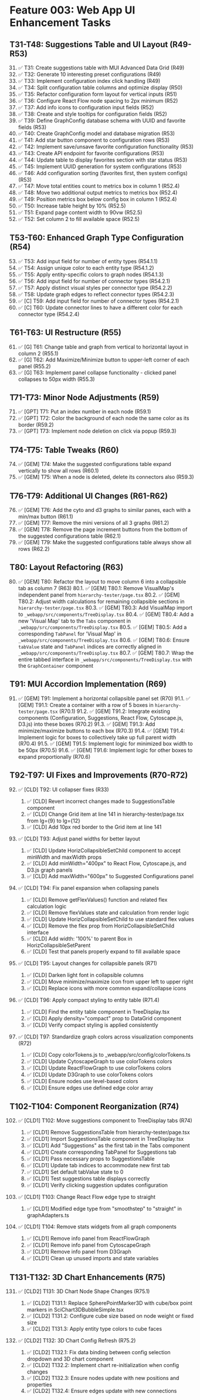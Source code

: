 # Feature 003: Web App UI Enhancement Tasks

## T31-T48: Suggestions Table and UI Layout (R49-R53)

31. ✅ T31: Create suggestions table with MUI Advanced Data Grid (R49)
32. ✅ T32: Generate 10 interesting preset configurations (R49)
33. ✅ T33: Implement configuration index click handling (R49)
34. ✅ T34: Split configuration table columns and optimize display (R50)
35. ✅ T35: Refactor configuration form layout for vertical inputs (R51)
36. ✅ T36: Configure React Flow node spacing to 2px minimum (R52)
37. ✅ T37: Add info icons to configuration input fields (R52)
38. ✅ T38: Create and style tooltips for configuration fields (R52)
39. ✅ T39: Define GraphConfig database schema with UUID and favorite fields (R53)
40. ✅ T40: Create GraphConfig model and database migration (R53)
41. ✅ T41: Add star button component to configuration rows (R53)
42. ✅ T42: Implement save/unsave favorite configuration functionality (R53)
43. ✅ T43: Create API endpoint for favorite configurations (R53)
44. ✅ T44: Update table to display favorites section with star status (R53)
45. ✅ T45: Implement UUID generation for system configurations (R53)
46. ✅ T46: Add configuration sorting (favorites first, then system configs) (R53)
47. ✅ T47: Move total entities count to metrics box in column 1 (R52.4)
48. ✅ T48: Move two additional output metrics to metrics box (R52.4)
49. ✅ T49: Position metrics box below config box in column 1 (R52.4)
50. ✅ T50: Increase table height by 10% (R52.5)
51. ✅ T51: Expand page content width to 90vw (R52.5)
52. ✅ T52: Set column 2 to fill available space (R52.5)

## T53-T60: Enhanced Graph Type Configuration (R54)

53. ✅ T53: Add input field for number of entity types (R54.1.1)
54. ✅ T54: Assign unique color to each entity type (R54.1.2)
55. ✅ T55: Apply entity-specific colors to graph nodes (R54.1.3)
56. ✅ T56: Add input field for number of connector types (R54.2.1)
57. ✅ T57: Apply distinct visual styles per connector type (R54.2.2)
58. ✅ T58: Update graph edges to reflect connector types (R54.2.3)
59. ✅ [C] T59: Add input field for number of connector types (R54.2.1)
60. ✅ [C] T60: Update connector lines to have a different color for each connector type (R54.2.4)

## T61-T63: UI Restructure (R55)

61. ✅ [G] T61: Change table and graph from vertical to horizontal layout in column 2 (R55.1)
62. ✅ [G] T62: Add Maximize/Minimize button to upper-left corner of each panel (R55.2)
63. ✅ [G] T63: Implement panel collapse functionality - clicked panel collapses to 50px width (R55.3)

## T71-T73: Minor Node Adjustments (R59)

71. ✅ [GPT] T71: Put an index number in each node (R59.1)
72. ✅ [GPT] T72: Color the background of each node the same color as its border (R59.2)
73. ✅ [GPT] T73: Implement node deletion on click via popup (R59.3)

## T74-T75: Table Tweaks (R60)

74. ✅ [GEM] T74: Make the suggested configurations table expand vertically to show all rows (R60.1)
75. ✅ [GEM] T75: When a node is deleted, delete its connectors also (R59.3)

## T76-T79: Additional UI Changes (R61-R62)

76. ✅ [GEM] T76: Add the cyto and d3 graphs to similar panes, each with a min/max button (R61.1)
77. ✅ [GEM] T77: Remove the mini versions of all 3 graphs (R61.2)
78. ✅ [GEM] T78: Remove the page increment buttons from the bottom of the suggested configurations table (R62.1)
79. ✅ [GEM] T79: Make the suggested configurations table always show all rows (R62.2)

## T80: Layout Refactoring (R63)

80. ✅ [GEM] T80: Refactor the layout to move column 6 into a collapsible tab as column 7 (R63)
    80.1. ✅ [GEM] T80.1: Remove VisualMap's independent panel from `hierarchy-tester/page.tsx`
    80.2. ✅ [GEM] T80.2: Adjust width calculations for remaining collapsible sections in `hierarchy-tester/page.tsx`
    80.3. ✅ [GEM] T80.3: Add VisualMap import to `_webapp/src/components/TreeDisplay.tsx`
    80.4. ✅ [GEM] T80.4: Add a new 'Visual Map' tab to the `Tabs` component in `_webapp/src/components/TreeDisplay.tsx`
    80.5. ✅ [GEM] T80.5: Add a corresponding `TabPanel` for 'Visual Map' in `_webapp/src/components/TreeDisplay.tsx`
    80.6. ✅ [GEM] T80.6: Ensure `tabValue` state and `TabPanel` indices are correctly aligned in `_webapp/src/components/TreeDisplay.tsx`
    80.7. ✅ [GEM] T80.7: Wrap the entire tabbed interface in `_webapp/src/components/TreeDisplay.tsx` with the `GraphContainer` component

## T91: MUI Accordion Implementation (R69)

91. ✅ [GEM] T91: Implement a horizontal collapsible panel set (R70)
    91.1. ✅ [GEM] T91.1: Create a container with a row of 5 boxes in `hierarchy-tester/page.tsx` (R70.1)
    91.2. ✅ [GEM] T91.2: Integrate existing components (Configuration, Suggestions, React Flow, Cytoscape.js, D3.js) into these boxes (R70.2)
    91.3. ✅ [GEM] T91.3: Add minimize/maximize buttons to each box (R70.3)
    91.4. ✅ [GEM] T91.4: Implement logic for boxes to collectively take up full parent width (R70.4)
    91.5. ✅ [GEM] T91.5: Implement logic for minimized box width to be 50px (R70.5)
    91.6. ✅ [GEM] T91.6: Implement logic for other boxes to expand proportionally (R70.6)

## T92-T97: UI Fixes and Improvements (R70-R72)

92. ✅ [CLD] T92: UI collapser fixes (R33)
    1. ✅ [CLD] Revert incorrect changes made to SuggestionsTable component
    2. ✅ [CLD] Change Grid item at line 141 in hierarchy-tester/page.tsx from lg={9} to lg={12}
    3. ✅ [CLD] Add 10px red border to the Grid item at line 141

93. ✅ [CLD] T93: Adjust panel widths for better layout
    1. ✅ [CLD] Update HorizCollapsibleSetChild component to accept minWidth and maxWidth props
    2. ✅ [CLD] Add minWidth="400px" to React Flow, Cytoscape.js, and D3.js graph panels
    3. ✅ [CLD] Add maxWidth="600px" to Suggested Configurations panel

94. ✅ [CLD] T94: Fix panel expansion when collapsing panels
    1. ✅ [CLD] Remove getFlexValues() function and related flex calculation logic
    2. ✅ [CLD] Remove flexValues state and calculation from render logic
    3. ✅ [CLD] Update HorizCollapsibleSetChild to use standard flex values
    4. ✅ [CLD] Remove the flex prop from HorizCollapsibleSetChild interface
    5. ✅ [CLD] Add width: '100%' to parent Box in HorizCollapsibleSetParent
    6. ✅ [CLD] Test that panels properly expand to fill available space

95. ✅ [CLD] T95: Layout changes for collapsible panels (R71)
    1. ✅ [CLD] Darken light font in collapsible columns
    2. ✅ [CLD] Move minimize/maximize icon from upper left to upper right
    3. ✅ [CLD] Replace icons with more common expand/collapse icons

96. ✅ [CLD] T96: Apply compact styling to entity table (R71.4)
    1. ✅ [CLD] Find the entity table component in TreeDisplay.tsx
    2. ✅ [CLD] Apply density="compact" prop to DataGrid component
    3. ✅ [CLD] Verify compact styling is applied consistently

97. ✅ [CLD] T97: Standardize graph colors across visualization components (R72)
    1. ✅ [CLD] Copy colorTokens.js to _webapp/src/config/colorTokens.ts
    2. ✅ [CLD] Update CytoscapeGraph to use colorTokens colors
    3. ✅ [CLD] Update ReactFlowGraph to use colorTokens colors
    4. ✅ [CLD] Update D3Graph to use colorTokens colors
    5. ✅ [CLD] Ensure nodes use level-based colors
    6. ✅ [CLD] Ensure edges use defined edge color array

## T102-T104: Component Reorganization (R74)

102. ✅ [CLD1] T102: Move suggestions component to TreeDisplay tabs (R74)
     1. ✅ [CLD1] Remove SuggestionsTable from hierarchy-tester/page.tsx
     2. ✅ [CLD1] Import SuggestionsTable component in TreeDisplay.tsx
     3. ✅ [CLD1] Add "Suggestions" as the first tab in the Tabs component
     4. ✅ [CLD1] Create corresponding TabPanel for Suggestions tab
     5. ✅ [CLD1] Pass necessary props to SuggestionsTable
     6. ✅ [CLD1] Update tab indices to accommodate new first tab
     7. ✅ [CLD1] Set default tabValue state to 0
     8. ✅ [CLD1] Test suggestions table displays correctly
     9. ✅ [CLD1] Verify clicking suggestion updates configuration

103. ✅ [CLD1] T103: Change React Flow edge type to straight
     1. ✅ [CLD1] Modified edge type from "smoothstep" to "straight" in graphAdapters.ts

104. ✅ [CLD1] T104: Remove stats widgets from all graph components
     1. ✅ [CLD1] Remove info panel from ReactFlowGraph
     2. ✅ [CLD1] Remove info panel from CytoscapeGraph
     3. ✅ [CLD1] Remove info panel from D3Graph
     4. ✅ [CLD1] Clean up unused imports and state variables

## T131-T132: 3D Chart Enhancements (R75)

131. ✅ [CLD2] T131: 3D Chart Node Shape Changes (R75.1)
     1. ✅ [CLD2] T131.1: Replace SpherePointMarker3D with cube/box point markers in SciChart3DBubbleSimple.tsx
     2. ✅ [CLD2] T131.2: Configure cube size based on node weight or fixed size
     3. ✅ [CLD2] T131.3: Apply entity type colors to cube faces

132. ✅ [CLD2] T132: 3D Chart Config Refresh (R75.2)
     1. ✅ [CLD2] T132.1: Fix data binding between config selection dropdown and 3D chart component
     2. ✅ [CLD2] T132.2: Implement chart re-initialization when config changes
     3. ✅ [CLD2] T132.3: Ensure nodes update with new positions and properties
     4. ✅ [CLD2] T132.4: Ensure edges update with new connections